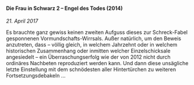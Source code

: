 #### Die Frau in Schwarz 2 – Engel des Todes (2014)

_21. April 2017_

Es brauchte ganz gewiss keinen zweiten Aufguss dieses zur Schreck-Fabel gesponnenen Vormundschafts-Wirrsals. Außer natürlich, um den Beweis anzutreten, dass – völlig gleich, in welchem Jahrzehnt oder in welchem historischen Zusammenhang oder inmitten welcher Einzelschicksale angesiedelt – ein Überraschungserfolg wie der von 2012 nicht durch ordinäres Nachbeten reproduziert werden kann. Und dann diese unsägliche letzte Einstellung mit dem schnödesten aller Hintertürchen zu weiteren Fortsetzungsdebakeln ...
